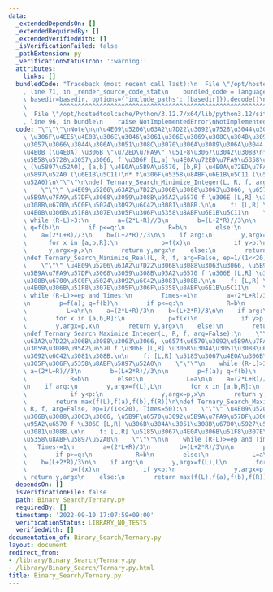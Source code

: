 ```yaml
---
data:
  _extendedDependsOn: []
  _extendedRequiredBy: []
  _extendedVerifiedWith: []
  _isVerificationFailed: false
  _pathExtension: py
  _verificationStatusIcon: ':warning:'
  attributes:
    links: []
  bundledCode: "Traceback (most recent call last):\n  File \"/opt/hostedtoolcache/Python/3.12.7/x64/lib/python3.12/site-packages/onlinejudge_verify/documentation/build.py\"\
    , line 71, in _render_source_code_stat\n    bundled_code = language.bundle(stat.path,\
    \ basedir=basedir, options={'include_paths': [basedir]}).decode()\n          \
    \         ^^^^^^^^^^^^^^^^^^^^^^^^^^^^^^^^^^^^^^^^^^^^^^^^^^^^^^^^^^^^^^^^^^^^^^^^^^^^^^^^^\n\
    \  File \"/opt/hostedtoolcache/Python/3.12.7/x64/lib/python3.12/site-packages/onlinejudge_verify/languages/python.py\"\
    , line 96, in bundle\n    raise NotImplementedError\nNotImplementedError\n"
  code: "\"\"\"\nNote\n\n\u4E09\u5206\u63A2\u7D22\u3092\u7528\u3044\u308B\u969B, f\
    \ \u306F\u4EE5\u4E0B\u306E\u3046\u3061\u306E\u3069\u308C\u304B\u3092\u898B\u305F\
    \u3057\u3066\u3044\u306A\u3051\u308C\u3070\u306A\u3089\u306A\u3044.\n\n* f \u306F\
    \u4E0B (\u4E0A) \u306B \"\u72ED\u7FA9\" \u51F8\u3067\u3042\u308B\n* a<b \u304C\
    \u5B58\u5728\u3057\u3066, f \u306F [L,a] \u4E0A\u72ED\u7FA9\u5358\u8ABF\u6E1B\u5C11\
    \ (\u5897\u52A0), [a,b] \u4E0A\u5B9A\u6570, [b,R] \u4E0A\u72ED\u7FA9\u5358\u8ABF\
    \u5897\u52A0 (\u6E1B\u5C11)\n* f\u306F\u5358\u8ABF\u6E1B\u5C11 (\u5358\u8ABF\u5897\
    \u52A0)\n\"\"\"\n\ndef Ternary_Search_Minimize_Integer(L, R, f, arg=False):\n\
    \    \"\"\" \u4E09\u5206\u63A2\u7D22\u306B\u3088\u3063\u3066, \u6574\u6570\u3092\
    \u5B9A\u7FA9\u57DF\u3068\u3059\u308B\u95A2\u6570 f \u306E [L,R] \u306B\u304A\u3051\
    \u308B\u6700\u5C0F\u5024\u3092\u6C42\u3081\u308B.\n\n    f: [L,R] \u5185\u3067\
    \u4E0B\u306B\u51F8\u307E\u305F\u306F\u5358\u8ABF\u6E1B\u5C11\n    \"\"\"\n   \
    \ while (R-L)>3:\n        a=(2*L+R)//3\n        b=(L+2*R)//3\n\n        p=f(a);\
    \ q=f(b)\n        if p<=q:\n            R=b\n        else:\n            L=a\n\n\
    \    a=(2*L+R)//3\n    b=(L+2*R)//3\n\n    if arg:\n        y,argx=f(L),L\n  \
    \      for x in [a,b,R]:\n            p=f(x)\n            if y>p:\n          \
    \      y,argx=p,x\n        return y,argx\n    else:\n        return min(f(L),f(a),f(b),f(R))\n\
    \ndef Ternary_Search_Minimize_Real(L, R, f, arg=False, ep=1/(1<<20), Times=50):\n\
    \    \"\"\" \u4E09\u5206\u63A2\u7D22\u306B\u3088\u3063\u3066, \u5B9F\u6570\u3092\
    \u5B9A\u7FA9\u57DF\u3068\u3059\u308B\u95A2\u6570 f \u306E [L,R] \u306B\u304A\u3051\
    \u308B\u6700\u5C0F\u5024\u3092\u6C42\u3081\u308B.\n\n    f: [L,R] \u5185\u3067\
    \u4E0B\u306B\u51F8\u307E\u305F\u306F\u5358\u8ABF\u6E1B\u5C11\n    \"\"\"\n   \
    \ while (R-L)>=ep and Times:\n        Times-=1\n        a=(2*L+R)/3\n        b=(L+2*R)/3\n\
    \n        p=f(a); q=f(b)\n        if p<=q:\n            R=b\n        else:\n \
    \           L=a\n\n    a=(2*L+R)/3\n    b=(L+2*R)/3\n\n    if arg:\n        y,argx=f(L),L\n\
    \        for x in [a,b,R]:\n            p=f(x)\n            if y>p:\n        \
    \        y,argx=p,x\n        return y,argx\n    else:\n        return min(f(L),f(a),f(b),f(R))\n\
    \ndef Ternary_Search_Maximize_Integer(L, R, f, arg=False):\n    \"\"\" \u4E09\u5206\
    \u63A2\u7D22\u306B\u3088\u3063\u3066, \u6574\u6570\u3092\u5B9A\u7FA9\u57DF\u3068\
    \u3059\u308B\u95A2\u6570 f \u306E [L,R] \u306B\u304A\u3051\u308B\u6700\u5927\u5024\
    \u3092\u6C42\u3081\u308B.\n\n    f: [L,R] \u5185\u3067\u4E0A\u306B\u51F8\u307E\
    \u305F\u306F\u5358\u8ABF\u5897\u52A0\n    \"\"\"\n    while (R-L)>3:\n       \
    \ a=(2*L+R)//3\n        b=(L+2*R)//3\n\n        p=f(a); q=f(b)\n        if p>=q:\n\
    \            R=b\n        else:\n            L=a\n\n    a=(2*L+R)//3\n    b=(L+2*R)//3\n\
    \n    if arg:\n        y,argx=f(L),L\n        for x in [a,b,R]:\n            p=f(x)\n\
    \            if y<p:\n                y,argx=p,x\n        return y,argx\n    else:\n\
    \        return max(f(L),f(a),f(b),f(R))\n\ndef Ternary_Search_Maximize_Real(L,\
    \ R, f, arg=False, ep=1/(1<<20), Times=50):\n    \"\"\" \u4E09\u5206\u63A2\u7D22\
    \u306B\u3088\u3063\u3066, \u5B9F\u6570\u3092\u5B9A\u7FA9\u57DF\u3068\u3059\u308B\
    \u95A2\u6570 f \u306E [L,R] \u306B\u304A\u3051\u308B\u6700\u5927\u5024\u3092\u6C42\
    \u3081\u308B.\n\n    f: [L,R] \u5185\u3067\u4E0A\u306B\u51F8\u307E\u305F\u306F\
    \u5358\u8ABF\u5897\u52A0\n    \"\"\"\n\n    while (R-L)>=ep and Times:\n     \
    \   Times-=1\n        a=(2*L+R)/3\n        b=(L+2*R)/3\n\n        p=f(a); q=f(b)\n\
    \        if p>=q:\n            R=b\n        else:\n            L=a\n\n    a=(2*L+R)/3\n\
    \    b=(L+2*R)/3\n\n    if arg:\n        y,argx=f(L),L\n        for x in [a,b,R]:\n\
    \            p=f(x)\n            if y<p:\n                y,argx=p,x\n       \
    \ return y,argx\n    else:\n        return max(f(L),f(a),f(b),f(R))\n"
  dependsOn: []
  isVerificationFile: false
  path: Binary_Search/Ternary.py
  requiredBy: []
  timestamp: '2022-09-10 17:07:59+09:00'
  verificationStatus: LIBRARY_NO_TESTS
  verifiedWith: []
documentation_of: Binary_Search/Ternary.py
layout: document
redirect_from:
- /library/Binary_Search/Ternary.py
- /library/Binary_Search/Ternary.py.html
title: Binary_Search/Ternary.py
---
```

